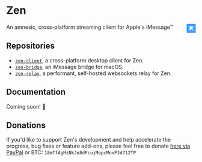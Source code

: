 <h1>Zen</h1>
<img src="https://github.com/AmnesiaLabs/zen-client/blob/master/build/icons/24x24.png?raw=true" align="right">

An amnesic, cross-platform streaming client for Apple's iMessage™️

## Repositories

* [`zen-client`](https://github.com/AmnesiaLabs/zen-client), a cross-platform desktop client for Zen.
* [`zen-bridge`](https://github.com/AmnesiaLabs/zen-bridge), an iMessage bridge for macOS.
* [`zen-relay`](https://github.com/AmnesiaLabs/zen-relay), a performant, self-hosted websockets relay for Zen.

## Documentation

Coming soon! 🧪

## Donations

If you'd like to support Zen's development and help accelerate the progress, bug fixes or feature add-ons, please feel free to donate [here via PayPal](https://www.paypal.com/cgi-bin/webscr?cmd=_donations&business=alectrocute%40gmail.com&currency_code=USD&source=url) or BTC: `18mTfAgHzNkJe8dPcujMopcMnxPJd712TP`

